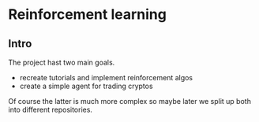 # Reinforcement learning

## Intro
The project hast two main goals.
- recreate tutorials and implement reinforcement algos
- create a simple agent for trading cryptos 

Of course the latter is much more complex so maybe later we split up both into different repositories.

